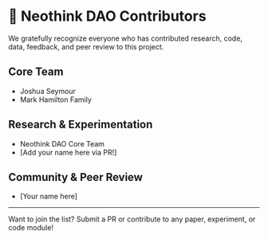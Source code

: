 # 🤝 Neothink DAO Contributors

We gratefully recognize everyone who has contributed research, code, data, feedback, and peer review to this project.

## Core Team
- Joshua Seymour
- Mark Hamilton Family

## Research & Experimentation
- Neothink DAO Core Team
- [Add your name here via PR!]

## Community & Peer Review
- [Your name here]

---

Want to join the list? Submit a PR or contribute to any paper, experiment, or code module!
